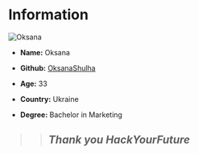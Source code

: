# Information

![Oksana](https://avatars.githubusercontent.com/u/73791189?s=400&u=f7c3f513d477a9116f5e1144e9174b7c41a5b443&v=4)

- **Name:** Oksana

- **Github:** [OksanaShulha](https://github.com/OksanaShulha)

- **Age:** 33

- **Country:** Ukraine

- **Degree:** Bachelor in Marketing

> > ## **_Thank you HackYourFuture_**
